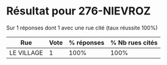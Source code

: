 # Résultat pour 276-NIEVROZ

Sur 1 réponses dont 1 avec une rue cité (taux réussite 100%)

| Rue | Vote | % réponses | % Nb rues cités|
|-----|------|------------|----------------|
| LE VILLAGE | 1 | 100% | 100%|
